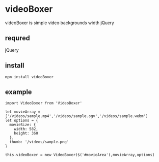 # videoBoxer

videoBoxer is simple video backgrounds width jQuery

## requred
jQuery


## install
```
npm install videoBoxer
```

## example
```
import VideoBoxer from 'VideoBoxer'

let movieArray = ['/videos/sample.mp4','/videos/sample.ogv','/videos/sample.webm']
let options = {
  movieSize: {
    width: 582,
    height: 360
  },
  thumb: '/videos/sample.png'
}

this.videoBoxer = new VideoBoxer($('#movieArea'),movieArray,options)
```
